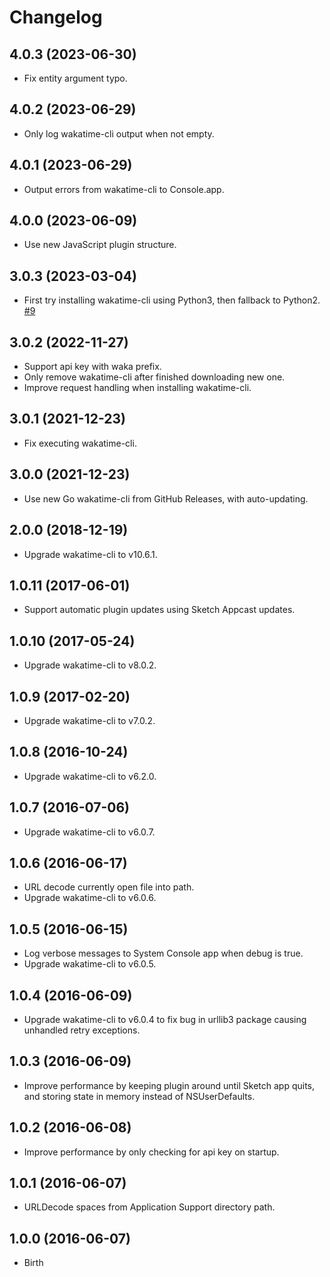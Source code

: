 
# Changelog


## 4.0.3 (2023-06-30)

- Fix entity argument typo.


## 4.0.2 (2023-06-29)

- Only log wakatime-cli output when not empty.


## 4.0.1 (2023-06-29)

- Output errors from wakatime-cli to Console.app.


## 4.0.0 (2023-06-09)

- Use new JavaScript plugin structure.


## 3.0.3 (2023-03-04)

- First try installing wakatime-cli using Python3, then fallback to Python2.
  [#9](https://github.com/wakatime/sketch-wakatime/issues/9)


## 3.0.2 (2022-11-27)

- Support api key with waka prefix.
- Only remove wakatime-cli after finished downloading new one.
- Improve request handling when installing wakatime-cli.


## 3.0.1 (2021-12-23)

- Fix executing wakatime-cli.


## 3.0.0 (2021-12-23)

- Use new Go wakatime-cli from GitHub Releases, with auto-updating.


## 2.0.0 (2018-12-19)

- Upgrade wakatime-cli to v10.6.1.


## 1.0.11 (2017-06-01)

- Support automatic plugin updates using Sketch Appcast updates.


## 1.0.10 (2017-05-24)

- Upgrade wakatime-cli to v8.0.2.


## 1.0.9 (2017-02-20)

- Upgrade wakatime-cli to v7.0.2.


## 1.0.8 (2016-10-24)

- Upgrade wakatime-cli to v6.2.0.


## 1.0.7 (2016-07-06)

- Upgrade wakatime-cli to v6.0.7.


## 1.0.6 (2016-06-17)

- URL decode currently open file into path.
- Upgrade wakatime-cli to v6.0.6.


## 1.0.5 (2016-06-15)

- Log verbose messages to System Console app when debug is true.
- Upgrade wakatime-cli to v6.0.5.


## 1.0.4 (2016-06-09)

- Upgrade wakatime-cli to v6.0.4 to fix bug in urllib3 package causing
  unhandled retry exceptions.


## 1.0.3 (2016-06-09)

- Improve performance by keeping plugin around until Sketch app quits, and
  storing state in memory instead of NSUserDefaults.


## 1.0.2 (2016-06-08)

- Improve performance by only checking for api key on startup.


## 1.0.1 (2016-06-07)

- URLDecode spaces from Application Support directory path.


## 1.0.0 (2016-06-07)

- Birth

